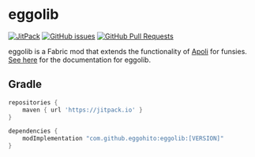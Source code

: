 # eggolib

[![JitPack](https://img.shields.io/jitpack/v/github/eggohito/eggolib)](https://jitpack.io/#eggohito/eggolib) [![GitHub issues](https://img.shields.io/github/issues/eggohito/eggolib)](https://github.com/eggohito/eggolib/issues) [![GitHub Pull Requests](https://img.shields.io/github/issues-pr/eggohito/eggolib)](https://github.com/eggohito/eggolib/pulls)

eggolib is a Fabric mod that extends the functionality of [Apoli](https://github.com/apace100/apoli) for funsies. [See here](https://eggolib.github.io/latest/) for the documentation for eggolib.


##  Gradle

```groovy
repositories {
    maven { url 'https://jitpack.io' }
}

dependencies {
    modImplementation "com.github.eggohito:eggolib:[VERSION]"
}
```
